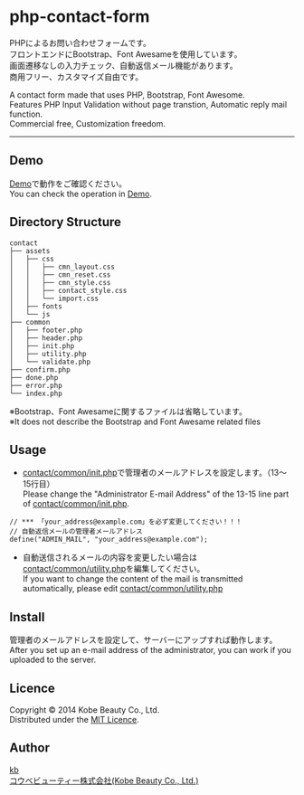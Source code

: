 php-contact-form
================

PHPによるお問い合わせフォームです。  
フロントエンドにBootstrap、Font Awesameを使用しています。  
画面遷移なしの入力チェック、自動返信メール機能があります。  
商用フリー、カスタマイズ自由です。  

A contact form made that uses PHP, Bootstrap, Font Awesome.  
Features PHP Input Validation without page transtion, Automatic reply mail function.  
Commercial free, Customization freedom.

---

## Demo
[Demo][demo]で動作をご確認ください。  
You can check the operation in [Demo][demo].

## Directory Structure
```
contact
├── assets
│   ├── css
│   │   ├── cmn_layout.css
│   │   ├── cmn_reset.css
│   │   ├── cmn_style.css
│   │   ├── contact_style.css
│   │   └── import.css
│   ├── fonts
│   └── js
├── common
│   ├── footer.php
│   ├── header.php
│   ├── init.php
│   ├── utility.php
│   └── validate.php
├── confirm.php
├── done.php
├── error.php
└── index.php
```
※Bootstrap、Font Awesameに関するファイルは省略しています。  
※It does not describe the Bootstrap and Font Awesame related files

## Usage
- [contact/common/init.php](https://github.com/kobebeauty/php-contact-form/blob/master/contact/common/init.php)で管理者のメールアドレスを設定します。（13〜15行目）  
Please change the "Administrator E-mail Address" of the 13-15 line part of [contact/common/init.php](https://github.com/kobebeauty/php-contact-form/blob/master/contact/common/init.php).
```
// *** 「your_address@example.com」を必ず変更してください！！！
// 自動返信メールの管理者メールアドレス
define("ADMIN_MAIL", "your_address@example.com");
```

- 自動送信されるメールの内容を変更したい場合は[contact/common/utility.php](https://github.com/kobebeauty/php-contact-form/blob/master/contact/common/utility.php)を編集してください。  
If you want to change the content of the mail is transmitted automatically, please edit [contact/common/utility.php](https://github.com/kobebeauty/php-contact-form/blob/master/contact/common/utility.php)

## Install
管理者のメールアドレスを設定して、サーバーにアップすれば動作します。  
After you set up an e-mail address of the administrator, you can work if you uploaded to the server.

## Licence
Copyright &copy; 2014 Kobe Beauty Co., Ltd.  
Distributed under the [MIT Licence][mit].

## Author
[kb](https://github.com/kobebeauty)  
[コウベビューティー株式会社(Kobe Beauty Co., Ltd.)][kobebeauty]  

[DEMO]:http://kobe-beauty.co.jp/php-contact-form/demo/
[MIT]:http://www.opensource.org/licenses/mit-license.php
[KOBEBEAUTY]:http://www.kobe-beauty.co.jp/

